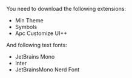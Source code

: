 You need to download the following extensions:
- Min Theme
- Symbols
- Apc Customize UI++

And following text fonts:
- JetBrains Mono
- Inter
- JetBrainsMono Nerd Font
